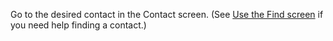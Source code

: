 <!-- markdownlint-disable-file MD041 -->
Go to the desired contact in the Contact screen. (See [Use the Find screen][1] if you need help finding a contact.)

<!-- Referenced links -->
[1]: ../../search-options/learn/find-screen.md
